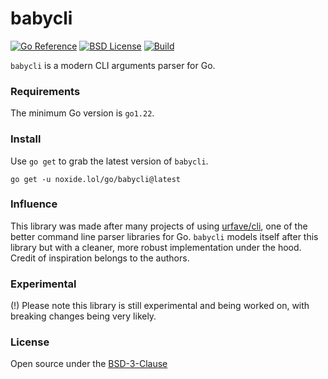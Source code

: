 # babycli

[![Go Reference](https://pkg.go.dev/badge/noxide.lol/go/babycli.svg)](https://pkg.go.dev/noxide.lol/go/babycli)
[![BSD License](https://img.shields.io/github/license/noxideproject/babycli?color=7C00D8&style=flat-square&label=License)](https://github.com/noxideproject/babycli/blob/main/LICENSE)
[![Build](https://img.shields.io/github/actions/workflow/status/noxideproject/babycli/ci.yaml?style=flat-square&color=0FAA07&label=CI)](https://github.com/noxideproject/babycli/actions/workflows/ci.yaml)

`babycli` is a modern CLI arguments parser for Go.

### Requirements

The minimum Go version is `go1.22`.

### Install

Use `go get` to grab the latest version of `babycli`.

```shell
go get -u noxide.lol/go/babycli@latest
```

### Influence

This library was made after many projects of using [urfave/cli](https://github.com/urfave/cli),
one of the better command line parser libraries for Go. `babycli` models itself
after this library but with a cleaner, more robust implementation under the hood.
Credit of inspiration belongs to the authors.

### Experimental

(!) Please note this library is still experimental and being worked on, with
breaking changes being very likely.

### License

Open source under the [BSD-3-Clause](LICENSE)
